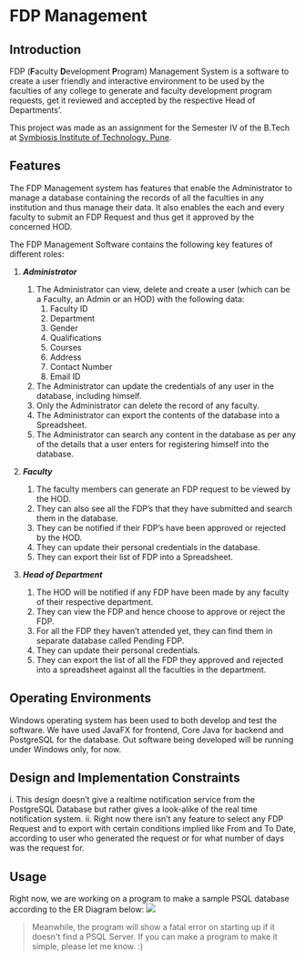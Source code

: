 # FDP Management

## Introduction
FDP (**F**aculty **D**evelopment **P**rogram) Management System  is a software to create a user friendly and interactive environment to be used by the faculties of any college to generate and faculty development program requests, get it reviewed and accepted by the respective Head of Departments’.

This project was made as an assignment for the Semester IV of the B.Tech at [Symbiosis Institute of Technology, Pune](http://sitpune.edu.in). 

## Features
The FDP Management system has features that enable the Administrator to manage a database containing the records of all the faculties in any institution and thus manage their data. It also enables the each and every faculty to submit an FDP Request and thus get it approved by the concerned HOD.

The FDP Management Software contains the following key features of different roles:  
1.  ***Administrator***

	1) The Administrator can view, delete and create a user (which can be a Faculty, an  Admin or an HOD) with the following data:
		1.  Faculty ID  
		2.  Department
		3.  Gender
		4.  Qualifications
		5.  Courses
		6.  Address
		7.  Contact Number
		8.  Email ID
	2)  The Administrator can update the credentials of any user in the database, including himself.
	3)  Only the Administrator can delete the record of any faculty.
	4) The Administrator can export the contents of the database into a Spreadsheet.
	5) The Administrator can search any content in the database as per any of the details that a user enters for registering himself into the database.

2. ***Faculty***
	1) The faculty members can generate an FDP request to be viewed by the HOD.
	2)  They can also see all the FDP’s that they have submitted and search them in the database.
	3) They can be notified if their FDP’s have been approved or rejected by the HOD.
	4)  They can update their personal credentials in the database.
	5)  They can export their list of FDP into a Spreadsheet.

3. ***Head of Department***
	1) The HOD will be notified if any FDP have been made by any faculty of their respective department.
	2) They can view the FDP and hence choose to approve or reject the FDP.
	3) For all the FDP they haven’t attended yet, they can find them in separate database called Pending FDP.
	4)  They can update their personal credentials.
	5) They can export the list of all the FDP they approved and rejected into a spreadsheet against all the faculties in the department.

## Operating Environments
Windows operating system has been used to both develop and test the software. We have used JavaFX for frontend, Core Java for backend and PostgreSQL for the database.
Out software being developed will be running under Windows only, for now.

## Design and Implementation Constraints
i. This design doesn’t give a realtime notification service from the PostgreSQL Database but rather gives a look-alike of the real time notification system.
ii. Right now there isn’t any feature to select any FDP Request and to export with certain conditions implied like From and To Date, according to user who generated the request or for what number of days was the request for.

## Usage
Right now, we are working on a program to make a sample PSQL database according to the ER Diagram below: 
![](https://lh3.googleusercontent.com/ykJB-08gy_bqOUXfjk_uDPul2ivaY7XgbJEMvp1Zl84A0l4TMpZurZuA8L-Mj3pAy8ILCpJFi_q_TF5xUkfvCzLflAPwYDOrUTWn1h4Ju417TvJhjhqdvx_W4LCsth1n0Oe8-09n)
 > Meanwhile, the program will show a fatal error on starting up if it doesn't find a PSQL Server. If you can make a program to make it simple, please let me know. :)
